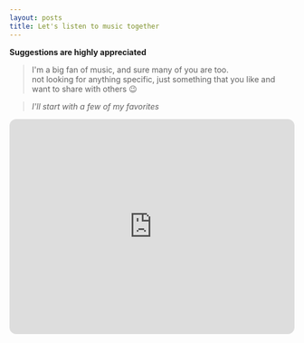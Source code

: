 ```yaml
---
layout: posts
title: Let's listen to music together
---
```


**Suggestions are highly appreciated**


> I'm a big fan of music, and sure many of you are too.  
> not looking for anything specific, just something that you like and want to share with others 😉  


> *I'll start with a few of my favorites*

<iframe style="border-radius:12px"
    src="https://open.spotify.com/embed/playlist/2XfMB8PX7vbrAeo3oOL2JT?utm_source=generator" width="100%" height="380"
    frameBorder="0" allowfullscreen=""
    allow="autoplay; clipboard-write; encrypted-media; fullscreen; picture-in-picture" loading="lazy">
</iframe>

  